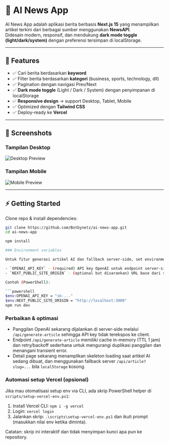 # 📰 AI News App

AI News App adalah aplikasi berita berbasis **Next.js 15** yang menampilkan artikel terkini dari berbagai sumber menggunakan **NewsAPI**.  
Didesain modern, responsif, dan mendukung **dark mode toggle (light/dark/system)** dengan preferensi tersimpan di localStorage.

---

## 🚀 Features
- ✅ Cari berita berdasarkan **keyword**
- ✅ Filter berita berdasarkan **kategori** (business, sports, technology, dll)
- ✅ Pagination dengan navigasi Prev/Next
- ✅ **Dark mode toggle** (Light / Dark / System) dengan penyimpanan di localStorage
- ✅ **Responsive design** → support Desktop, Tablet, Mobile
- ✅ Optimized dengan **Tailwind CSS**
- ✅ Deploy-ready ke **Vercel**

---

## 📸 Screenshots
### Tampilan Desktop
![Desktop Preview](public/desktop-preview.png)

### Tampilan Mobile
![Mobile Preview](public/mobile-preview.png)

---

## ⚡ Getting Started

Clone repo & install dependencies:

```bash
git clone https://github.com/Botbynetz/ai-news-app.git
cd ai-news-app

npm install

### Environment variables

Untuk fitur generasi artikel AI dan fallback server-side, set environment variable berikut sebelum menjalankan aplikasi:

- `OPENAI_API_KEY` - (required) API key OpenAI untuk endpoint server-side `/api/generate-article`.
- `NEXT_PUBLIC_SITE_ORIGIN` - (optional but disarankan) URL base dari situs saat dijalankan (mis. `http://localhost:3000`) digunakan oleh `/api/article` untuk memanggil internal API.

Contoh (PowerShell):

```powershell
$env:OPENAI_API_KEY = "sk-..."
$env:NEXT_PUBLIC_SITE_ORIGIN = "http://localhost:3000"
npm run dev
```

### Perbaikan & optimasi

- Panggilan OpenAI sekarang dijalankan di server-side melalui `/api/generate-article` sehingga API key tidak terekspos ke client.
- Endpoint `/api/generate-article` memiliki cache in-memory (TTL 1 jam) dan retry/backoff sederhana untuk mengurangi duplikasi panggilan dan menangani transient error.
- Detail page sekarang menampilkan skeleton loading saat artikel AI sedang dibuat, dan menggunakan fallback server `/api/article?slug=...` bila `localStorage` kosong.

### Automasi setup Vercel (opsional)

Jika mau otomatisasi setup env via CLI, ada skrip PowerShell helper di `scripts/setup-vercel-env.ps1`:

1. Install Vercel CLI: `npm i -g vercel`
2. Login: `vercel login`
3. Jalankan skrip: `.\scripts\setup-vercel-env.ps1` dan ikuti prompt (masukkan nilai env ketika diminta).

Catatan: skrip ini interaktif dan tidak menyimpan kunci apa pun ke repository.
